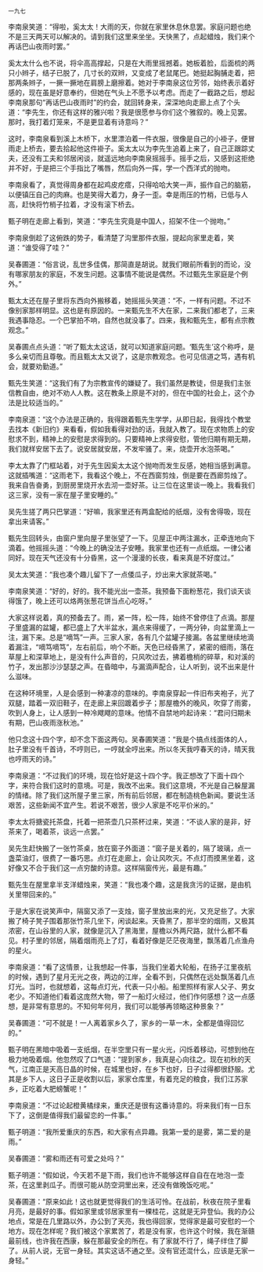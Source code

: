     一九七 

   李南泉笑道：“得啦，奚太太！大雨的天，你就在家里休息休息罢。家庭问题也绝不是三天两天可以解决的。请到我们这里来坐坐。天快黑了，点起蜡烛，我们来个再话巴山夜雨时罢。”

   奚太太什么也不说，将伞高高撑起，只是在大雨里摇撼着。她板着脸，后面梳的两只小辫子，结子已脱了，几寸长的双辫，又变成了老鼠尾巴。她挺起胸脯走着，把那两条辫子，一撅一撅地在肩膀上磨擦着。她对于李南泉这位芳邻，始终表示着好感的，现在虽是好意奉约，但她在气头上不愿予以考虑。而走了一截路之后，想起李南泉那句“再话巴山夜雨时”的约会，就回转身来，深深地向走廊上点了个头道：“李先生，你还有这样的雅兴啦？我是很愿参与你们这个雅叙的。晚上见罢。那时，我打着灯笼来，不是更显着有诗意吗？”

   这时，李南泉看到溪上木桥下，水里漂泊着一件衣服，很像是自己的小褂子，便冒雨走上桥去，要去拾起他这件褂子。奚太太以为李先生追着上来了，自己正跟踪丈夫，还没有工夫和邻居闲谈，就遥远地向李南泉摇摇手。摇手之后，又感到这拒绝并不好，于是把三个手指比了嘴唇，然后向外一挥，学一个西洋式的抛吻。

   李南泉看了，真觉得周身都在起鸡皮疙瘩，只得哈哈大笑一声，振作自己的脑筋，以便镇压自己的肉麻。也是笑得大着力，身子一歪。幸是雨压的竹梢，已低与人高，赶快将竹梢子拉着，才没有滚下桥去。

   甄子明在走廊上看到，笑道：“李先生究竟是中国人，招架不住一个抛吻。”

   李南泉倒趁了这俯跌的势子，看清楚了沟里那件衣服，提起向家里走着，笑道：“谁受得了哇？”

   吴春圃道：“俗言说，乱世多佳偶，那简直是胡说。就我们眼前所看到的而论，没有哪家朋友的家庭，不发生问题。这事情不能说是偶然。不过甄先生家庭是个例外。”

   甄太太还在屋子里将东西向外搬移着，她摇摇头笑道：“不，一样有问题。不过不像别家那样明显。这也是有原因的。一来甄先生不大在家，二来我们都老了，三来我遇事隐忍。一个巴掌拍不响，自然也就没事了。四来，我和甄先生，都有点宗教观念。”

   吴春圃点点头道：“听了甄太太这话，就可以知道家庭问题。‘甄先生’这个称呼，是多么亲切而且尊敬。而且甄太太又说了，这是宗教观念。也可见信道之笃，遇有机会，就要劝勤道。”

   甄先生笑道：“这我们有了为宗教宣传的嫌疑了。我们虽然是教徒，但是我们主张信教自由，绝对不劝人人教。这在教条上原是不对的，但在中国的社会上，这个办法是比较适当的。”

   李南泉道：“这个办法是正确的，我得跟着甄先生学学，从即日起，我得找个教堂去找本《新旧约》来看看，假如我看得对劲的话，我就入教了。现在求物质上的安慰求不到，精神上的安慰是求得到的。只要精神上求得安慰，管他归期有期无期，我们就样安居下去了。说安居就安居，不发牢骚了。来，烧壶开水泡茶喝。”

   李太太靠了门框站着，对于先生因奚太太这个抛吻而发生反感，她相当感到满意。这就插嘴道：“这雨老下，我看这个晚上，不在西窗剪烛，倒是要在西廊剪烛了。我来自告奋勇，到厨房里烧开水去沏一壶好茶。让三位在这里谈一晚上。我看我们这三家，没有一家在屋子里安睡的。”

   吴先生搓了两只巴掌道：“好嘛，我家里还有两盒配给的纸烟，没有舍得吸，现在拿出来请客。”

   甄先生回转头，由窗户里向屋子里张望了一下。见屋正中两注漏水，正牵连地向下滴着。他摇摇头道：“今晚上的确没法子安睡。我家里也还有一点纸烟。一律公诸同好。现在天气还没有十分昏黑，这一个漫漫的长夜，看来真是不好度过。”

   吴太太笑道：“我也凑个趣儿留下了一点倭瓜子，炒出来大家就茶喝。”

   李南泉笑道：“好的，好的。我不能光出一壶茶。我预备下面粉葱花，我们谈天谈得饿了，晚上还可以烙两张葱花饼当点心吃呀。”

   大家这样说着，真的预备去了。雨，紧一阵，松一阵，始终不曾停住了点滴。那屋子里盛漏的盆罐，都已盛上了大半盆水，漏点来得缓了，一两分钟，向盆里滴上一注，漏下来。总是“嘀笃”一声。三家人家，各有几个盆罐子接漏。各盆里继续地滴着漏注，“嘀笃嘀笃”，左右前后，响个不断。天色已经昏黑了，紧密的细雨，落在草屋上和深草地上，是没有什么声音的，只风吹过去，拂着檐梢的碎草，和对溪的竹子，发出那沙沙瑟瑟之声。在昏暗中，与漏滴声配合，让人听到，说不出来是什么滋味。

   在这种环境里，人是会感到一种凄凉的意味的。李南泉穿起一件旧布夹袍子，光了双腿，踏着一双旧鞋子，在走廊上来回踱着步子；那屋檐外的晚风，吹穿了雨雾，吹到人身上，让人感到一种冷飕飕的意味。他情不自禁地吟起诗来：“君问归期未有期，巴山夜雨涨秋池。”

   他只念这十四个字，却不念下面这两句。吴春圃笑道：“我是个搞点线面体的人，肚子里没有千首诗，不哼则已，一哼就全哼出来。所以冬天我哼春天的诗，晴天我也哼雨天的诗。”

   李南泉道：“不过我们的环境，现在恰好是这十四个字。我正想改了下面十四个字，来符合我们这时的意境。可是，我改不出来。我们这意境，不光是自己躲屋漏的情绪。除了我们这所屋子里三家，所有前后邻居，都在制造桃色新闻。要说生活艰苦，这些新闻不宜产生。若说不艰苦，很少人家是不吃平价米的。”

   李太太将搪瓷托茶盘，托着一把茶壶几只茶杯过来，笑道：“不谈人家的是非，好茶来了，喝着茶，谈远一点罢。”

   吴先生赶快搬了一张竹茶桌，放在窗子外面道：“窗子是关着的，隔了玻璃，点一盏菜油灯，很费了一番巧思。点灯在走廊上，会让风吹灭。不点灯而摸黑坐着，这好像又不合于我们这一点穷酸的诗意。这样隔窗传光，最是有趣。”

   甄先生在屋里拿半支洋蜡烛来，笑道：“我也凑个趣，这是我贪污的证据，是由机关里带回来的。”

   于是大家在说笑声中，隔窗又添了一支烛，窗子里放出来的光，又充足些了。大家搬了椅子凳子围着那张竹茶几坐下，闲谈起来。天昏黑了，那半空的烟雨，又极其浓密，在山谷里的人家，就像是沉入了黑海里，屋檐以外两尺路，就什么都不看见。村子里的邻居，隔着烟雨亮上了灯，看着好像是茫茫夜海里，飘荡着几点渔舟的星火。

   李南泉道：“看了这情景，让我想起一件事，当我们坐着大轮船，在扬子江里夜航的时候，遇到了星月无光之夜，两边的江岸，全看不到，只偶然在远处飘荡着几点灯光。当时，也就想着，这每点灯光，代表一只小船。船里照样有家人父子、男女老少。不知道他们看着这庞然大物，带了一船灯火经过，他们作何感想？这一点感想，是非常有意思的。不知何年何月，我们可以能够再领略这种景象？”

   吴春圃道：“可不就是！一人离着家乡久了，家乡的一草一木，全都是值得回忆的。”

   甄子明在黑暗中吸着一支纸烟，在半空里只有一星火光，闪烁着移动，可想到他在极力地吸着烟。他忽然叹了口气道：“提到家乡，我真是心向往之。现在初秋的天气，江南正是天高日晶的时候，在城里也好，在乡下也好，日子过得都很舒服。尤其是乡下人，这日子正是收割以后，家家仓库里，有着充足的粮食，我们江苏家乡，正吃着大肥螃蟹呢！”

   李南泉道：“不过论起橙黄橘绿来，重庆还是很有这番诗意的。将来我们有一日东下了，这倒是值得我们最留恋的一件事。”

   甄子明道：“我所爱重庆的东西，和大家有点异趣。我第一爱的是雾，第二爱的是雨。”

   吴春圃道：“雾和雨还有可爱之处吗？”

   甄子明道：“假如说，今天若不是下雨，我们也许不能够这样自自在在地泡一壶茶，在这里剥瓜子。而很可能从防空洞里出来，还没有做晚饭吃呢。”

   吴春圃道：“原来如此！这也就更觉得我们的生活可怜。在战前，秋夜在院子里看月亮，是最好的事。假如家里或邻居家里有一棵桂花，这就是无异登仙。我的办公地点，常是在几里路以外，办公到了天亮，我也得回家，觉得家是最可安慰的一个地方。现在怎样呢？我们被这个家累苦了，若是没有家，也许这个时候，我在渐赣最前线，也许我在西康，躲在那最安全的所在。有了家就不行了，绳子绊住了脚了。从前人说，无官一身轻。其实这话不通之至。没有官还混什么，应该是无家一身轻。”

